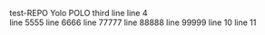 test-REPO
Yolo POLO 
third line
line 4  
line 5555
line 6666
line 77777
line 88888
line 99999
line 10
line 11
